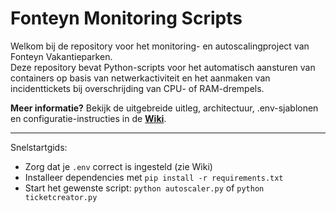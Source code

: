 # Fonteyn Monitoring Scripts

Welkom bij de repository voor het monitoring- en autoscalingproject van Fonteyn Vakantieparken.  
Deze repository bevat Python-scripts voor het automatisch aansturen van containers op basis van netwerkactiviteit en het aanmaken van incidenttickets bij overschrijding van CPU- of RAM-drempels.

 **Meer informatie?**
Bekijk de uitgebreide uitleg, architectuur, .env-sjablonen en configuratie-instructies in de **[Wiki](wiki/home)**.

---

Snelstartgids:
- Zorg dat je `.env` correct is ingesteld (zie Wiki)
- Installeer dependencies met `pip install -r requirements.txt`
- Start het gewenste script: `python autoscaler.py` of `python ticketcreator.py`
